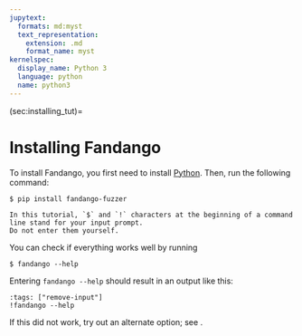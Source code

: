 ```yaml
---
jupytext:
  formats: md:myst
  text_representation:
    extension: .md
    format_name: myst
kernelspec:
  display_name: Python 3
  language: python
  name: python3
---
```


(sec:installing_tut)=
# Installing Fandango

To install Fandango, you first need to install [Python](https://www.python.org/).
Then, run the following command:

```
$ pip install fandango-fuzzer
```

```{note}
In this tutorial, `$` and `!` characters at the beginning of a command line stand for your input prompt.
Do not enter them yourself.
```

You can check if everything works well by running

```
$ fandango --help
```

Entering `fandango --help` should result in an output like this:

```{code-cell}
:tags: ["remove-input"]
!fandango --help
```

If this did not work, try out an alternate option; see [](sec:installing).